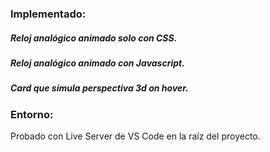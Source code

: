 ### Implementado: 

##### Reloj analógico animado solo con CSS.

##### Reloj analógico animado con Javascript.

##### Card que simula perspectiva 3d on hover.


### Entorno:

Probado con Live Server de VS Code en la raíz del proyecto.




